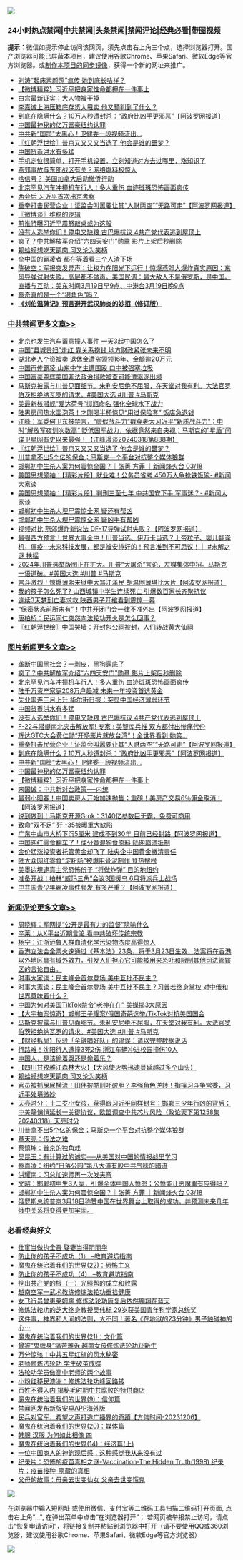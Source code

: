 ![](https://raw.githubusercontent.com/jsvpn/jsproxy/dev/64photo/fqnews-qr.jpg)

<div id="tt">
<h3>24小时热点禁闻|<a href="#%E4%B8%AD%E5%85%B1%E7%A6%81%E9%97%BB%E6%9B%B4%E5%A4%9A%E6%96%87%E7%AB%A0">中共禁闻</a>|<a href="#%E5%9B%BE%E7%89%87%E6%96%B0%E9%97%BB%E6%9B%B4%E5%A4%9A%E6%96%87%E7%AB%A0">头条禁闻</a>|<a href="#%E6%96%B0%E9%97%BB%E8%AF%84%E8%AE%BA%E6%9B%B4%E5%A4%9A%E6%96%87%E7%AB%A0">禁闻评论|<a href="#%E5%BF%85%E7%9C%8B%E7%BB%8F%E5%85%B8%E5%A5%BD%E6%96%87">经典必看</a>|<a href="https://fanb1.xyz/3" target="_blank">带图视频</a></h3>
<div><b>提示：</b>微信如提示停止访问该网页，须先点击右上角三个点，选择浏览器打开。国产浏览器可能已屏蔽本项目，建议使用谷歌Chrome、苹果Safari、微软Edge等官方浏览器。或<a href="%E5%88%B6%E4%BD%9Cgit%E7%A6%81%E9%97%BB%E9%95%9C%E5%83%8F.md">制作本项目的同步镜像</a>，获得一个新的网址来推广。</div>
<ul>

<li><a href="/yule/20240319/2014641.md">刘涛“起床素颜照”疯传 她到底长啥样？</a></li>
<li><a href="/topimagenews/20240319/2014661.md">【微博精粹】习近平把身家性命都押在一件事上</a></li>
<li><a href="/worldnews/20240319/2014760.md">白宫最新证实：大人物被干掉</a></li>
<li><a href="/finance/20240319/2014615.md">李嘉诚上海压箱底存货大甩卖 他又预判到了什么？</a></li>
<li><a href="/topimagenews/20240319/2014716.md">到底在隐瞒什么？10万人秒遭封杀：“政府比凶手更邪恶”【阿波罗网报道】</a></li>
<li><a href="/topimagenews/20240319/2014678.md">中国最神秘的亿万富豪纽约认罪</a></li>
<li><a href="/topimagenews/20240319/2014690.md">中共新“国策"太黑心！卫健委一段视频流出…</a></li>
<li><a href="/cbnews/20240319/2014710.md">〖红朝浮世绘〗普京又又又又当选了 他会是谁的噩梦？</a></li>
<li><a href="/topimagenews/20240319/2014831.md">中国货币洪水有多猛</a></li>
<li><a href="/lifebaike/20240319/2014775.md">手机定位很简单，打开手机设置，立刻知道对方去过哪里，涨知识了</a></li>
<li><a href="/baitai/20240319/2014854.md">燕郊事故与东部战区有关？网络爆料极惊人</a></li>
<li><a href="/worldnews/20240319/2014780.md">啥信号？ 美国加拿大启动撤侨行动</a></li>
<li><a href="/topimagenews/20240319/2014899.md">北京罕见汽车冲撞机车行人！多人重伤 血迹斑斑恐怖画面疯传</a></li>
<li><a href="/cnnews/20240319/2014733.md">两会后 习近平首次出京考察</a></li>
<li><a href="/topimagenews/20240319/2014785.md">重拳打击民营企业！证监会叫嚣要让其“人财两空”“无路可走”【阿波罗网报道】</a></li>
<li><a href="/ssgc/20240319/2014606.md">〖微博谈〗维稳的逻辑</a></li>
<li><a href="/headline/20240319/2014887.md">前推特曝习近平震怒敲桌或为这般</a></li>
<li><a href="/topimagenews/20240319/2014805.md">没有人选举你们！停电又缺粮 古巴爆抗议 4共产党代表逃到屋顶上</a></li>
<li><a href="/topimagenews/20240319/2014904.md">疯了？中共解放军介绍“六四天安门”勋章 影片上架后秒删除</a></li>
<li><a href="/comments/20240319/2014679.md">赖蛤蟆想吃天鹅肉 习又沦为笑柄</a></li>
<li><a href="/cnnews/20240319/2014782.md">全中国的霸凌者 都在等着看三个人渣下场</a></li>
<li><a href="/sohnews/20240319/2014827.md">陈破空：军报突发异声：让权力在阳光下运行！惊爆燕郊大爆炸真实原因：东风导弹试射失败。高层都不做声。美国民调：最大敌人不是俄罗斯，是中国。直播与互动：美东时间3月19日早9点、中港台3月19日晚9点</a></li>
<li><a href="/ssgc/20240319/2014855.md">蔡奇真的是一个“狠角色”吗？</a></li>
<li><b><a href="/comments/20200207/1272816.md" target="_blank">《刘伯温碑记》预言避开武汉肺炎的妙招（修订版）</a></b></li>
</ul>
</div>

<div class="catlist">
<h3><a href="/cbnews/" target="_blank">中共禁闻</a><span><a href="/cbnews/" target="_blank" rel="nofollow">更多文章>></a></span></h3>
<ul>
<li><a href="/cbnews/20240320/2014975.md" target="_blank">北京也发生汽车蓄意撞人事件 一天3起中国怎么了</a></li>
<li><a href="/cbnews/20240320/2014934.md" target="_blank">中国“县城贵妇”走红 靠关系捞钱 地方财政紧张未来不明</a></li>
<li><a href="/cbnews/20240320/2014921.md" target="_blank">湖北老人个资被卖 退休金遭盗领领16年、金额逾20万元</a></li>
<li><a href="/cbnews/20240320/2014920.md" target="_blank">中国再传霸凌 山东中学生遭围殴 口中被强塞垃圾</a></li>
<li><a href="/cbnews/20240319/2014864.md" target="_blank">中国富豪覃辉美国非法政治捐款被查可能遭驱逐出境</a></li>
<li><a href="/comments/20240319/2014861.md" target="_blank">马斯克披露与川普见面细节。朱利安尼绝不屈服，在天堂对我有利。大法官罗伯茨拒绝纳瓦罗的请求。#美国大选 #川普 #马斯克</a></li>
<li><a href="/cbnews/20240319/2014787.md" target="_blank">美最新核潜舰“爱达荷号”掷瓶命名 强化全球水下战力</a></li>
<li><a href="/cbnews/20240319/2014786.md" target="_blank">陆男房间热水壶泡茶！才刚喝半杯惊见“用过保险套” 饭店急退钱</a></li>
<li><a href="/cbnews/20240319/2014721.md" target="_blank">江峰：军委何卫东被禁言，“虚假战斗力”戳穿老大习近平“新质战斗力”；中时“解放军夜训次数高“ 贬低国军战力，依据竟然来自央视；马斯克的”星盾“间谍卫星网有史以来最强！【江峰漫谈20240318第838期】</a></li>
<li><a href="/cbnews/20240319/2014710.md" target="_blank">〖红朝浮世绘〗普京又又又又当选了 他会是谁的噩梦？</a></li>
<li><a href="/comments/20240319/2014650.md" target="_blank">川普拿不出5个亿的保金；马斯克一个平台对抗整个媒体狼群</a></li>
<li><a href="/comments/20240319/2014605.md" target="_blank">邯郸初中生杀人案为何震惊全国？｜张菁 方菲 ｜新闻烽火台 03/18</a></li>
<li><a href="/cbnews/20240319/2014581.md" target="_blank">美国思想领袖：【精彩片段】就业难！公务员省考 450万人争抢铁饭碗- #新闻大家谈</a></li>
<li><a href="/cbnews/20240319/2014579.md" target="_blank">美国思想领袖：【精彩片段】判刑三至七年 中共国安下手 军事迷？- #新闻大家谈</a></li>
<li><a href="/cbnews/20240318/2014508.md" target="_blank">邯郸初中生杀人埋尸震惊全网 疑还有帮凶</a></li>
<li><a href="/cbnews/20240318/2014459.md" target="_blank">邯郸初中生杀人埋尸震惊全网 疑凶手有帮凶</a></li>
<li><a href="/cbnews/20240318/2014436.md" target="_blank">视频对比 燕郊爆炸新说法 DF-17导弹试射失败？【阿波罗网报道】</a></li>
<li><a href="/comments/20240318/2014435.md" target="_blank">最强西方预言！世界大事全中！川普当选、伊万卡当选？上帝粒子、婴儿翻译机，瘟疫⋯未来科技发展，都是被安排好的！预言准到不可思议！｜ #未解之谜 扶摇</a></li>
<li><a href="/comments/20240318/2014421.md" target="_blank">2024年川普选举版图正在扩大。川普“大屠杀”言论，左媒集体中招。马斯克一语道破。#美国大选 #川普 #马斯克</a></li>
<li><a href="/cbnews/20240318/2014419.md" target="_blank">宫斗激烈！惊爆薄熙来狱中大骂江泽民 胡温倒薄堪比大片【阿波罗网报道】</a></li>
<li><a href="/cbnews/20240318/2014391.md" target="_blank">我的孩子怎么死了? 山西城镇中学生连续死亡 引爆数百家长齐聚抗议</a></li>
<li><a href="/cbnews/20240318/2014364.md" target="_blank">连续3天梦到亡妻求救 陕西男子开棺看到震惊一幕</a></li>
<li><a href="/cbnews/20240318/2014315.md" target="_blank">“保密状态前所未有”！中共开闭门会一律不准外出【阿波罗网报道】</a></li>
<li><a href="/comments/20240318/2014289.md" target="_blank">唐柏桥：民运同仁突然向法轮功开火是怎么回事？</a></li>
<li><a href="/cbnews/20240318/2014269.md" target="_blank">〖红朝浮世绘〗中国哭墙：开封包公祠被封，人们转战黄大仙祠</a></li>

</ul>
</div>
<div class="catlist">
<h3><a href="/topimagenews/" target="_blank">图片新闻</a><span><a href="/topimagenews/" target="_blank" rel="nofollow">更多文章>></a></span></h3>
<ul>
<li><a href="/topimagenews/20240320/2014984.md" target="_blank">垄断中国黑社会？一剥皮，黑狗露底了</a></li>
<li><a href="/topimagenews/20240319/2014904.md" target="_blank">疯了？中共解放军介绍“六四天安门”勋章 影片上架后秒删除</a></li>
<li><a href="/topimagenews/20240319/2014899.md" target="_blank">北京罕见汽车冲撞机车行人！多人重伤 血迹斑斑恐怖画面疯传</a></li>
<li><a href="/topimagenews/20240319/2014888.md" target="_blank">陆千万资产家庭208万户趋减 未来一年投资首选黄金</a></li>
<li><a href="/topimagenews/20240319/2014866.md" target="_blank">失业率连三月上升 华尔街日报：突显中国经济薄弱环节</a></li>
<li><a href="/topimagenews/20240319/2014831.md" target="_blank">中国货币洪水有多猛</a></li>
<li><a href="/topimagenews/20240319/2014805.md" target="_blank">没有人选举你们！停电又缺粮 古巴爆抗议 4共产党代表逃到屋顶上</a></li>
<li><a href="/topimagenews/20240319/2014791.md" target="_blank">F-22与潜艇南北夹击解放军! 专家 : 美智库兵推 双方都付出惨痛代价</a></li>
<li><a href="/topimagenews/20240319/2014790.md" target="_blank">辉达GTC大会黄仁勋“开场影片就放台湾”！全世界看到 她笑&#8230;</a></li>
<li><a href="/topimagenews/20240319/2014785.md" target="_blank">重拳打击民营企业！证监会叫嚣要让其“人财两空”“无路可走”【阿波罗网报道】</a></li>
<li><a href="/topimagenews/20240319/2014716.md" target="_blank">到底在隐瞒什么？10万人秒遭封杀：“政府比凶手更邪恶”【阿波罗网报道】</a></li>
<li><a href="/topimagenews/20240319/2014690.md" target="_blank">中共新“国策&#8221;太黑心！卫健委一段视频流出…</a></li>
<li><a href="/topimagenews/20240319/2014678.md" target="_blank">中国最神秘的亿万富豪纽约认罪</a></li>
<li><a href="/topimagenews/20240319/2014661.md" target="_blank">【微博精粹】习近平把身家性命都押在一件事上</a></li>
<li><a href="/topimagenews/20240319/2014635.md" target="_blank">宋国诚：中共新对台政策──内统</a></li>
<li><a href="/topimagenews/20240319/2014634.md" target="_blank">最弱小阳春！中国卖房人开始加速抛售；重磅！美房产交易6％佣金取消！【阿波罗网报道】</a></li>
<li><a href="/topimagenews/20240319/2014614.md" target="_blank">说到做到！马斯克开源Grok：3140亿参数巨无霸，免费可商用</a></li>
<li><a href="/topimagenews/20240319/2014612.md" target="_blank">致命“双不足” 歼 -35被曝重大缺陷</a></li>
<li><a href="/topimagenews/20240319/2014582.md" target="_blank">广东中山市大桥下沉5厘米 建成不到30年 目前已经封路【阿波罗网报道】</a></li>
<li><a href="/topimagenews/20240318/2014464.md" target="_blank">中国网红零食翻车了！成分竟混狗食原料 陆网崩溃抵制</a></li>
<li><a href="/topimagenews/20240318/2014453.md" target="_blank">金价猛涨投资者托管黄金却飞了 陆央企中国黄金撇清责任</a></li>
<li><a href="/topimagenews/20240318/2014452.md" target="_blank">陆大众网红零食“淀粉肠”被爆用骨泥制作 登热搜榜</a></li>
<li><a href="/topimagenews/20240318/2014434.md" target="_blank">美墨边境逮真主党恐怖份子 “将做炸弹” 目的地纽约</a></li>
<li><a href="/topimagenews/20240318/2014407.md" target="_blank">准备开战！柏林“威玛三角”会议3国援乌 6月将派兵上战场</a></li>
<li><a href="/topimagenews/20240318/2014399.md" target="_blank">中共国青少年霸凌事件频发 有多严重？【阿波罗网报道】</a></li>

</ul>
</div>
<div class="catlist">
<h3><a href="/comments/" target="_blank">新闻评论</a><span><a href="/comments/" target="_blank" rel="nofollow">更多文章>></a></span></h3>
<ul>
<li><a href="/comments/20240320/2014992.md" target="_blank">周晓辉：军网提“公开是最有力的监督”隐喻什么</a></li>
<li><a href="/comments/20240320/2014991.md" target="_blank">辛莱：从X平台近期言论 看中共破坏传统宗教</a></li>
<li><a href="/comments/20240320/2014990.md" target="_blank">杨宁：江浙沪鲁人群血清化学污染物浓度高得惊人</a></li>
<li><a href="/comments/20240320/2014957.md" target="_blank">香港立法会全票火速通过《基本法》23条，将于3月23日生效，法案将在香港以外地区具有域外效力，引发人们担心它可能被用来恐吓和限制其他司法管辖区的言论自由。</a></li>
<li><a href="/comments/20240319/2014913.md" target="_blank">时事大家谈：民主峰会首尔登场 美中互批不民主？</a></li>
<li><a href="/comments/20240319/2014891.md" target="_blank">时事大家谈：民主峰会首尔登场 美中互批不民主？习普若终身掌权 对中俄和世界意味着什么？</a></li>
<li><a href="/comments/20240319/2014872.md" target="_blank">中国为何对美国TikTok禁令“老神在在” 美媒揭3大原因</a></li>
<li><a href="/comments/20240319/2014871.md" target="_blank">【大宇拍案惊奇】邯郸王子耀案/俄国奇葩选举/TikTok对抗美国国会</a></li>
<li><a href="/comments/20240319/2014861.md" target="_blank">马斯克披露与川普见面细节。朱利安尼绝不屈服，在天堂对我有利。大法官罗伯茨拒绝纳瓦罗的请求。#美国大选 #川普 #马斯克</a></li>
<li><a href="/comments/20240319/2014842.md" target="_blank">【财经拆局】反驳「金融唱好队」的谬误：请以完整数据说话</a></li>
<li><a href="/comments/20240319/2014841.md" target="_blank">行路难！沈阳行人遭撞3死2伤 浙江车辆冲进校园撞伤10人</a></li>
<li><a href="/comments/20240319/2014773.md" target="_blank">中国人，是该偷着哭还是偷着乐？</a></li>
<li><a href="/comments/20240319/2014758.md" target="_blank">【四川甘孜雅江森林大火】【大风使火势迅速蔓延越过多个山头】</a></li>
<li><a href="/comments/20240319/2014679.md" target="_blank">赖蛤蟆想吃天鹅肉 习又沦为笑柄</a></li>
<li><a href="/comments/20240319/2014677.md" target="_blank">官员被抓屎尿横流！田伟被酷刑吓破胆？李强角色逆转！指挥习斗争常委，习近平处境微妙</a></li>
<li><a href="/comments/20240319/2014660.md" target="_blank">天亮时分：十二岁小女孩，获得跟习近平同样封号；邯郸三少年行凶的背后；中美静悄悄延长一关键协议，欧盟调查中共芯片风险（政论天下第1258集 20240318）天亮时分</a></li>
<li><a href="/comments/20240319/2014650.md" target="_blank">川普拿不出5个亿的保金；马斯克一个平台对抗整个媒体狼群</a></li>
<li><a href="/comments/20240319/2014649.md" target="_blank">章天亮：传法之难</a></li>
<li><a href="/comments/20240319/2014648.md" target="_blank">蔡慎坤：普京的独角戏</a></li>
<li><a href="/comments/20240319/2014639.md" target="_blank">吴昆玉：有计算过的诚实──从美国对中国的情报战里学习</a></li>
<li><a href="/comments/20240319/2014638.md" target="_blank">蔡嘉凌：纽约“日落公园”第八大道有股中共气味的暗流</a></li>
<li><a href="/comments/20240319/2014624.md" target="_blank">洪耀南：习总加速师再一次发夹弯</a></li>
<li><a href="/comments/20240319/2014610.md" target="_blank">文昭：邯郸初中生S人案，引爆全体中国人愤怒；公愤能让恶魔罪有应得吗？</a></li>
<li><a href="/comments/20240319/2014605.md" target="_blank">邯郸初中生杀人案为何震惊全国？｜张菁 方菲 ｜新闻烽火台 03/18</a></li>
<li><a href="/comments/20240319/2014595.md" target="_blank">俄罗斯总统普京3月18日称赞中国在世界舞台上取得的成功，并预测未来几年俄中关系将变得更加牢固。</a></li>

</ul>
</div>

<div class="catlist">
<h3>必看经典好文</h3>
<ul>
<li><a href="/lifebaike/20161111/612348.md" target="_blank">仕宦当做执金吾 娶妻当得阴丽华</a></li>
<li><a href="/lifebaike/20230916/1934424.md" target="_blank">防止你的孩子不成功（1） &#8211;教育避坑指南</a></li>
<li><a href="/comments/20180804/981524.md" target="_blank">魔鬼在统治着我们的世界(22)：恐怖主义</a></li>
<li><a href="/comments/20230918/1935212.md" target="_blank">防止你的孩子不成功（4） &#8211;教育避坑指南</a></li>
<li><a href="/comments/20200629/1352460.md" target="_blank">挖出共产党的根（一）光照帮的成立和败露</a></li>
<li><a href="/comments/20190807/1170993.md" target="_blank">越南空军一武术教练修炼法轮功重拾健康</a></li>
<li><a href="/cnnews/20210512/1544604.md" target="_blank">女飞行员曾患莱姆病 修炼法轮功康复后依然翱翔在蓝天</a></li>
<li><a href="/comments/20190517/1129285.md" target="_blank">修炼法轮功的芝大终身教授吴伟标 29岁获美国青年科学家总统奖</a></li>
<li><a href="/comments/20220722/1761738.md" target="_blank">这件事，神界和人间的法则，大不同！著名《在地狱的23分钟》男子触碰神的心⋯</a></li>
<li><a href="/comments/20180802/980476.md" target="_blank">魔鬼在统治着我们的世界(21)：文化篇</a></li>
<li><a href="/comments/20211125/1657403.md" target="_blank">曾被“鬼缠身”痛苦难诉 越南女孩修炼法轮功获新生</a></li>
<li><a href="/ccpdope/20210708/1583079.md" target="_blank">万分惊骇！中共五星红旗的风水秘密</a></li>
<li><a href="/cbnews/20211114/1652214.md" target="_blank">老师修炼法轮功 学生破茧成蝶</a></li>
<li><a href="/comments/20200629/1352533.md" target="_blank">法轮功学员做高中老师的两个故事</a></li>
<li><a href="/aomi/life/20210719/1589642.md" target="_blank">小粉红移民澳洲：修炼法轮功峰回路转</a></li>
<li><a href="/lifebaike/20200711/1358994.md" target="_blank">百姓不得入内 揭秘毛时期中共腐败的特供商店</a></li>
<li><a href="/topimagenews/20180529/949649.md" target="_blank">魔鬼在统治着我们的世界(9)：信仰篇</a></li>
<li><a href="/comments/20200627/783266.md" target="_blank">禁闻网发布新版安卓APP海外版</a></li>
<li><a href="/comments/20231207/1970628.md" target="_blank">民兵对官军，希望之声打造广播界的奇蹟【方伟时间-20231206】</a></li>
<li><a href="/comments/20180725/976787.md" target="_blank">魔鬼在统治着我们的世界(20)：媒体篇</a></li>
<li><a href="/bannedvideo/20220403/1714030.md" target="_blank">韩服 汉服 为何如此相像 四</a></li>
<li><a href="/topimagenews/20180605/953415.md" target="_blank">魔鬼在统治着我们的世界(14)：经济篇(上)</a></li>
<li><a href="/comments/20230301/1854831.md" target="_blank">一位中国商人的神韵观后感：这种感觉我从来没有过</a></li>
<li><a href="/topimagenews/20180408/925060.md" target="_blank">纪录片：恐怖的疫苗真相之谜-Vaccination-The Hidden Truth(1998) 纪录片：疫苗接种-隐藏的真相</a></li>
<li><a href="/cbnews/20210507/1541162.md" target="_blank">父母的故事：母亲去世变仙女 父亲去世变饿鬼</a></li>

</ul>
</div>

![](https://raw.githubusercontent.com/jsvpn/jsproxy/dev/64photo/fqnews-qr.jpg)

在浏览器中输入短网址 或使用微信、支付宝等二维码工具扫描二维码打开页面, 点击右上角"...", 在弹出菜单中点击“在浏览器打开”； 若网页被举报禁止访问，请点击“恢复申请访问”，将链接复制并粘贴到浏览器中打开（请不要使用QQ或360浏览器，建议使用谷歌Chrome、苹果Safari、微软Edge等官方浏览器）

![](https://raw.githubusercontent.com/jsvpn/jsproxy/dev/64photo/wx.jpg)